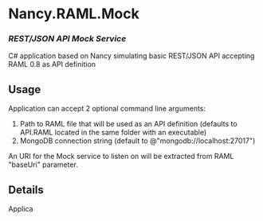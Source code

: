# Nancy.RAML.Mock

### _REST/JSON API Mock Service_

C# application based on Nancy simulating basic REST/JSON API accepting RAML 0.8 as API definition

## Usage

Application can accept 2 optional command line arguments: 

1. Path to RAML file that will be used as an API definition (defaults to API.RAML located in the same folder with an executable) 
2. MongoDB connection string (default to @"mongodb://localhost:27017")

An URI for the Mock service to listen on will be extracted from RAML "baseUri" parameter.

## Details

Applica



